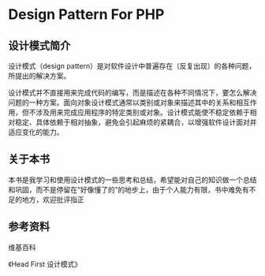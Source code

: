 # Design Pattern For PHP


## 设计模式简介

设计模式（design pattern）是对软件设计中普遍存在（反复出现）的各种问题，所提出的解决方案。

设计模式并不直接用来完成代码的编写，而是描述在各种不同情况下，要怎么解决问题的一种方案。面向对象设计模式通常以类别或对象来描述其中的关系和相互作用，但不涉及用来完成应用程序的特定类别或对象。设计模式能使不稳定依赖于相对稳定、具体依赖于相对抽象，避免会引起麻烦的紧耦合，以增强软件设计面对并适应变化的能力。

## 关于本书

本书是我学习和使用设计模式的一些思考和总结，希望能对自己的知识做一个总结和巩固，而不是停留在“好像懂了的”的地步上，由于个人能力有限，书中难免有不足的地方，欢迎批评指正

## 参考资料

 维基百科

《Head First 设计模式》